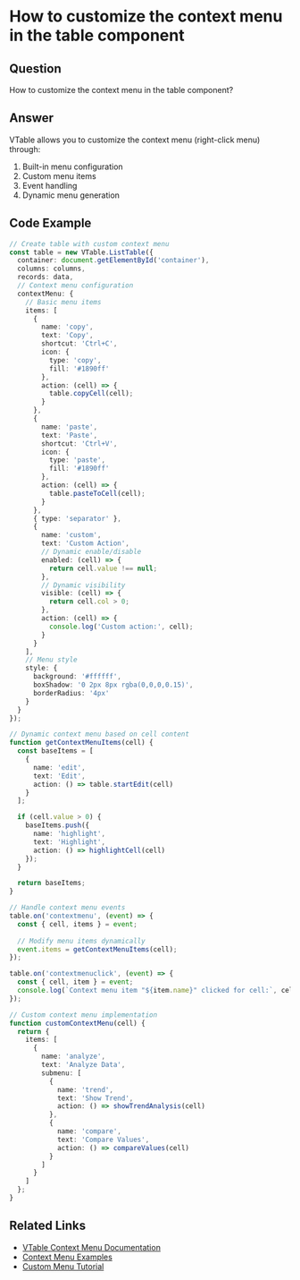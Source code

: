 # How to customize the context menu in the table component

## Question

How to customize the context menu in the table component?

## Answer

VTable allows you to customize the context menu (right-click menu) through:
1. Built-in menu configuration
2. Custom menu items
3. Event handling
4. Dynamic menu generation

## Code Example

```typescript
// Create table with custom context menu
const table = new VTable.ListTable({
  container: document.getElementById('container'),
  columns: columns,
  records: data,
  // Context menu configuration
  contextMenu: {
    // Basic menu items
    items: [
      {
        name: 'copy',
        text: 'Copy',
        shortcut: 'Ctrl+C',
        icon: {
          type: 'copy',
          fill: '#1890ff'
        },
        action: (cell) => {
          table.copyCell(cell);
        }
      },
      {
        name: 'paste',
        text: 'Paste',
        shortcut: 'Ctrl+V',
        icon: {
          type: 'paste',
          fill: '#1890ff'
        },
        action: (cell) => {
          table.pasteToCell(cell);
        }
      },
      { type: 'separator' },
      {
        name: 'custom',
        text: 'Custom Action',
        // Dynamic enable/disable
        enabled: (cell) => {
          return cell.value !== null;
        },
        // Dynamic visibility
        visible: (cell) => {
          return cell.col > 0;
        },
        action: (cell) => {
          console.log('Custom action:', cell);
        }
      }
    ],
    // Menu style
    style: {
      background: '#ffffff',
      boxShadow: '0 2px 8px rgba(0,0,0,0.15)',
      borderRadius: '4px'
    }
  }
});

// Dynamic context menu based on cell content
function getContextMenuItems(cell) {
  const baseItems = [
    {
      name: 'edit',
      text: 'Edit',
      action: () => table.startEdit(cell)
    }
  ];

  if (cell.value > 0) {
    baseItems.push({
      name: 'highlight',
      text: 'Highlight',
      action: () => highlightCell(cell)
    });
  }

  return baseItems;
}

// Handle context menu events
table.on('contextmenu', (event) => {
  const { cell, items } = event;
  
  // Modify menu items dynamically
  event.items = getContextMenuItems(cell);
});

table.on('contextmenuclick', (event) => {
  const { cell, item } = event;
  console.log(`Context menu item "${item.name}" clicked for cell:`, cell);
});

// Custom context menu implementation
function customContextMenu(cell) {
  return {
    items: [
      {
        name: 'analyze',
        text: 'Analyze Data',
        submenu: [
          {
            name: 'trend',
            text: 'Show Trend',
            action: () => showTrendAnalysis(cell)
          },
          {
            name: 'compare',
            text: 'Compare Values',
            action: () => compareValues(cell)
          }
        ]
      }
    ]
  };
}
```

## Related Links

- [VTable Context Menu Documentation](https://visactor.io/vtable/guide/basic_concept/context_menu)
- [Context Menu Examples](https://visactor.io/vtable/examples/menu/context)
- [Custom Menu Tutorial](https://visactor.io/vtable/guide/advanced/custom_menu)